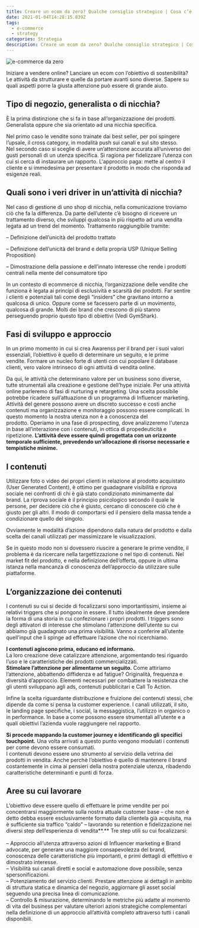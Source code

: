 ```yaml
---
title: Creare un ecom da zero? Qualche consiglio strategico | Cosa c’è da sapere
date: 2021-01-04T14:28:15.839Z
tags:
  - e-commerce
  - strategy
categories: Strategia
description: Creare un ecom da zero? Qualche consiglio strategico | Cosa c’è da sapere
---
```

![e-commerce da zero](/images/uploads/ecommerce-da-zero.png "e-commerce da zero")

Iniziare a vendere online? Lanciare un ecom con l’obiettivo di sostenibilità? Le attività da strutturare e quelle da portare avanti sono diverse. Sapere su quali aspetti porre la giusta attenzione può essere di grande aiuto.

## Tipo di negozio, generalista o di nicchia?

È la prima distinzione che si fa in base all’organizzazione dei prodotti. Generalista oppure che sia orientato ad una nicchia specifica.

Nel primo caso le vendite sono trainate dai best seller, per poi spingere l’upsale, il cross category, in modalità push sui canali e sul sito stesso. \
Nel secondo caso si sceglie di avere un’attenzione accurata all’universo dei gusti personali di un utenza specifica. Si ragiona per fidelizzare l’utenza con cui si cerca di instaurare un rapporto. L'approccio paga: mette al centro il cliente e si immedesima per presentare il prodotto in modo che risponda ad esigenze reali.

## Quali sono i veri driver in un’attività di nicchia?

Nel caso di gestione di uno shop di nicchia, nella comunicazione troviamo ciò che fa la differenza. Da parte dell’utente c’è bisogno di ricevere un trattamento diverso, che sviluppi qualcosa in più rispetto ad una vendita legata ad un trend del momento. Trattamento raggiungibile tramite:

– Definizione dell’unicità del prodotto trattato

– Definizione dell’unicità del brand e della propria USP (Unique Selling Proposition)

– Dimostrazione della passione e dell’innato interesse che rende i prodotti centrali nella mente del consumatore tipo

In un contesto di ecommerce di nicchia, l’organizzazione delle vendite che funziona è legata ai principi di esclusività e scarsità dei prodotti. Far sentire i clienti e potenziali tali come degli “insiders” che gravitano intorno a qualcosa di unico. Oppure come se facessero parte di un movimento, qualcosa di grande. Molti dei brand che crescono di più stanno perseguendo proprio questo tipo di obiettivi (Vedi GymShark).

## Fasi di sviluppo e approccio

In un primo momento in cui si crea Awarenss per il brand per i suoi valori essenziali, l’obiettivo è quello di determinare un seguito, e le prime vendite. Formare un nucleo forte di utenti con cui popolare il database clienti, vero valore intrinseco di ogni attività di vendita online.

Da qui, le attività che determinano valore per un business sono diverse, tutte strumentali alla creazione e gestione dell’hype iniziale. Per una attività online parleremo di fasi di nurturing e retargeting. Una scelta possibile potrebbe ricadere sull’attuazione di un programma di Influencer marketing.\
Attività del genere possono avere un discreto successo e costi anche contenuti ma organizzazione e monitoraggio possono essere complicati. In questo momento la nostra utenza non è a conoscenza del prodotto. Operiamo in una fase di prospecting, dove analizzeremo l'utenza in base all’interazione con i contenuti, in ottica di propedeuticità e ripetizione. **L’attività deve essere quindi progettata con un orizzonte temporale sufficiente, prevedendo un’allocazione di risorse necessarie e tempistiche minime.**

## I contenuti

Utilizzare foto o video dei propri clienti in relazione al prodotto acquistato (User Generated Content), è ottimo per guadagnare visibilità e riprova sociale nei confronti di chi è già stato condizionato minimamente dal brand. La riprova sociale è il principio psicologico secondo il quale le persone, per decidere ciò che è giusto, cercano di conoscere ciò che è giusto per gli altri. Il modo di comportarsi ed il pensiero della massa tende a condizionare quello del singolo.

Ovviamente le modalità d’azione dipendono dalla natura del prodotto e dalla scelta dei canali utilizzati per massimizzare le visualizzazioni.

Se in questo modo non si dovessero riuscire a generare le prime vendite, il problema è da ricercare nella targettizzazione o nel tipo di contenuti. Nel market fit del prodotto, e nella definizione dell’offerta, oppure in ultima istanza nella mancanza di conoscenza dell’approccio da utilizzare sulle piattaforme.

## L’organizzazione dei contenuti

I contenuti su cui si decide di focalizzarsi sono importantissimi, insieme ai relativi triggers che si pongono in essere. Il tutto idealmente deve prendere la forma di una storia in cui confezionare i propri prodotti. I triggers sono degli attivatori di interesse che stimolano l’attenzione dell’utente su cui abbiamo già guadagnato una prima visibilità. Vanno a conferire all’utente quell’input che li spinge ad effettuare l’azione che noi ricerchiamo.

**I contenuti agiscono prima, educano ed informano.**\
La loro creazione deve catalizzare attenzione, argomentando tesi riguardo l’uso e le caratteristiche dei prodotti commercializzati.\
**Stimolare l’attenzione per alimentarne un seguito.** Come attiriamo l’attenzione, abbattendo diffidenza e ad fatigue? Originalità, frequenza e diversità d’approccio. Elementi necessari per combattere la resistenza che gli utenti sviluppano agli ads, contenuti pubblicitari e Call To Action.

Infine la scelta riguardante distribuzione e fruizione dei contenuti stessi, che dipende da come si pensa la customer experience. I canali utilizzati, il sito, le landing page specifiche, i social, la messaggistica, l’utilizzo in organico o in performance. In base a come possono essere strumentali all’utente e a quali obiettivi l’azienda vuole raggiungere nel rapporto.

**Si procede mappando la customer journey e identificando gli specifici touchpoint.** Una volta arrivati a questo punto vengono modulati i contenuti per come devono essere consumati.\
I contenuti devono essere uno strumento al servizio della vetrina dei prodotti in vendita. Anche perchè l’obiettivo è quello di mantenere il brand costantemente in cima ai pensieri della nostra potenziale utenza, ribadendo caratteristiche determinanti e punti di forza.

## Aree su cui lavorare

L’obiettivo deve essere quello di effettuare le prime vendite per poi concentrarsi maggiormente sulla nostra attuale customer base – che non è detto debba essere esclusivamente formato dalla clientela già acquisita, ma è sufficiente sia traffico “caldo” – lavorando su retention e fidelizzazione nei diversi step dell’esperienza di vendita**.** Tre step utili su cui focalizzarsi:\
\
– Approccio all’utenza attraverso azioni di Influencer marketing e Brand advocate, per generare una maggiore consapevolezza del brand, conoscenza delle caratteristiche più importanti, e primi dettagli di effettivo e dimostrato interesse.\
– Visibilità sui canali diretti e social e automazione dove possibile, senza spersonificazioni.\
– Potenziamento del servizio clienti. Prestare attenzione ai dettagli in ambito di struttura statica e dinamica del negozio, aggiornare gli asset social seguendo una precisa linea di comunicazione.\
– Controllo & misurazione, determinando le metriche più adatte al momento di vita del business per valutare ulteriori azioni strategiche complementari nella definizione di un approccio all’attività completo attraverso tutti i canali disponibili.